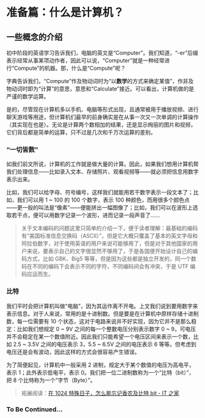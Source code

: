 # 准备篇：什么是计算机？

## 一些概念的介绍

初中阶段的英语学习告诉我们，电脑的英文是“Computer”。我们知道，“-er”后缀表示经常从事某项动作者，因此可以说，“Computer”就是一种经常进行“Compute”的机器。那，什么是“Compute”呢？

字典告诉我们，“Compute”作及物动词时为“以**数学**的方式来确定某值”，作非及物动词时即为“计算”的意思，意思和“Calculate”接近。可以看出，计算机做的是严谨的数学运算。

是的，尽管现在计算机多以手机、电脑等形式出现，且通常被用于播放视频、进行聊天游戏等用途，但计算机们最早的前身确实是在从事一次又一次单调的计算操作（其实现在也是）。无论是计算两个数相加的结果，还是显示绚丽的图片和视频，它们背后都是简单的运算，只不过是几次和千万次运算的差别。

### “一切皆数”

如我们前文所说，计算机的工作就是做大量的计算。因此，如果我们想用计算机帮我们处理信息——比如录入文本、存储照片、观看视频等——就必须把信息用数字表示出来。

比如，我们可以给字母、符号编号，这样我们就能用若干数字表示一段文本了；比如，我们可以用 1 ~ 100 的 100 个数字，表示 100 种颜色，而用很多个颜色点——更一般的叫法是“像素”——便能拼出一幅图像了；比如，我们可以在波形上选取若干点，便可以用数字记录一个波形，进而记录一段声音了……

> 关于文本编码的问题这里只简单的介绍一下，便于读者理解：最基础的编码有“美国标准信息交换码（ASCII）”，但是它大概只覆盖了基本的英文字母和阿拉伯数字，对于使用英语的用户来说可能够用了，但是对于其他国家的用户来说，要表示自己的文字很显然不够用了，于是各国便开始设计自己的编码方式，比如 GBK、Big5 等等，但是因为这些都是独立开发的，同一个数码在不同的编码下会表示不同的字符，不同编码间会有冲突，于是 UTF 编码应运而生。

### 比特

我们平时会把计算机叫做“电脑”，因为其运作离不开电。上文我们说到要用数字来表示信息。对于人来说，常用的是十进制数。但是要是在计算机中原样存储十进制数，每一位需要有 10 个状态，这对于电路来说并不好实现，因为它并不是那么稳定：比如我们想规定 0 \~ 9V 之间的每一个整数电压分别表示数字 0 \~ 9，可电压并不会稳定在某一个数值附近。因此我们只能希望一个电压区间来表示一个数，比如 2.5 \~ 3.5V 之间的电压表示 3，5.5 \~ 6.5V 之间的电压表示 6 等等。但考虑到电压还是会有波动，因此这样的方式会很容易产生错误。

为了简便起见，计算机中一般采用 2 进制，规定大于某个数值的电压为高电平，表示 1；此外表示低电平，表示 0。我们把一位二进制数称为一个“比特（bit）”，把 8 个比特称为一个“字节（Byte）”。

> 拓展阅读：[在 1024 特殊日子，怎么能忘记香农及比特 bit - IT 之家](https://www.ithome.com/0/515/575.htm)

### To Be Continued...
